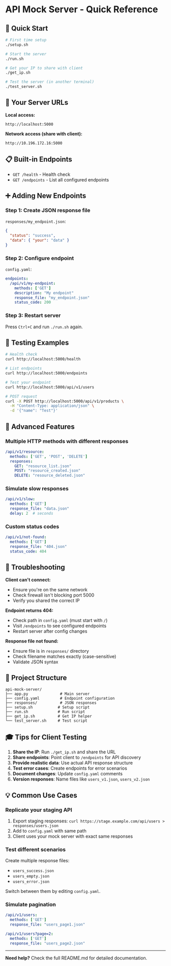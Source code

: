 # API Mock Server - Quick Reference

## 🚀 Quick Start

```bash
# First time setup
./setup.sh

# Start the server
./run.sh

# Get your IP to share with client
./get_ip.sh

# Test the server (in another terminal)
./test_server.sh
```

## 🔗 Your Server URLs

**Local access:**
```
http://localhost:5000
```

**Network access (share with client):**
```
http://10.196.172.16:5000
```

## 📋 Built-in Endpoints

- `GET /health` - Health check
- `GET /endpoints` - List all configured endpoints

## ➕ Adding New Endpoints

### Step 1: Create JSON response file

`responses/my_endpoint.json`:
```json
{
  "status": "success",
  "data": { "your": "data" }
}
```

### Step 2: Configure endpoint

`config.yaml`:
```yaml
endpoints:
  /api/v1/my-endpoint:
    methods: ['GET']
    description: "My endpoint"
    response_file: "my_endpoint.json"
    status_code: 200
```

### Step 3: Restart server

Press `Ctrl+C` and run `./run.sh` again.

## 🧪 Testing Examples

```bash
# Health check
curl http://localhost:5000/health

# List endpoints
curl http://localhost:5000/endpoints

# Test your endpoint
curl http://localhost:5000/api/v1/users

# POST request
curl -X POST http://localhost:5000/api/v1/products \
  -H "Content-Type: application/json" \
  -d '{"name": "Test"}'
```

## 🎯 Advanced Features

### Multiple HTTP methods with different responses

```yaml
/api/v1/resource:
  methods: ['GET', 'POST', 'DELETE']
  responses:
    GET: "resource_list.json"
    POST: "resource_created.json"
    DELETE: "resource_deleted.json"
```

### Simulate slow responses

```yaml
/api/v1/slow:
  methods: ['GET']
  response_file: "data.json"
  delay: 2  # seconds
```

### Custom status codes

```yaml
/api/v1/not-found:
  methods: ['GET']
  response_file: "404.json"
  status_code: 404
```

## 🐛 Troubleshooting

**Client can't connect:**
- Ensure you're on the same network
- Check firewall isn't blocking port 5000
- Verify you shared the correct IP

**Endpoint returns 404:**
- Check path in `config.yaml` (must start with `/`)
- Visit `/endpoints` to see configured endpoints
- Restart server after config changes

**Response file not found:**
- Ensure file is in `responses/` directory
- Check filename matches exactly (case-sensitive)
- Validate JSON syntax

## 📁 Project Structure

```
api-mock-server/
├── app.py              # Main server
├── config.yaml         # Endpoint configuration
├── responses/          # JSON responses
├── setup.sh           # Setup script
├── run.sh             # Run script
├── get_ip.sh          # Get IP helper
└── test_server.sh     # Test script
```

## 🎓 Tips for Client Testing

1. **Share the IP**: Run `./get_ip.sh` and share the URL
2. **Share endpoints**: Point client to `/endpoints` for API discovery
3. **Provide realistic data**: Use actual API response structure
4. **Test error cases**: Create endpoints for error scenarios
5. **Document changes**: Update `config.yaml` comments
6. **Version responses**: Name files like `users_v1.json`, `users_v2.json`

## 💡 Common Use Cases

### Replicate your staging API

1. Export staging responses: `curl https://stage.example.com/api/users > responses/users.json`
2. Add to `config.yaml` with same path
3. Client uses your mock server with exact same responses

### Test different scenarios

Create multiple response files:
- `users_success.json`
- `users_empty.json`
- `users_error.json`

Switch between them by editing `config.yaml`.

### Simulate pagination

```yaml
/api/v1/users:
  methods: ['GET']
  response_file: "users_page1.json"

/api/v1/users?page=2:
  methods: ['GET']
  response_file: "users_page2.json"
```

---

**Need help?** Check the full README.md for detailed documentation.

